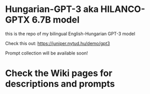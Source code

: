 # Hungarian-GPT-3 aka HILANCO-GPTX 6.7B model
this is the repo of my bilingual English-Hungarian GPT-3 model

Check this out: https://juniper.nytud.hu/demo/gpt3 

Prompt collection will be available soon! 

# Check the Wiki pages for descriptions and prompts
